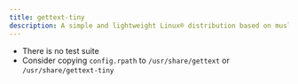 ```yaml
---
title: gettext-tiny
description: A simple and lightweight Linux® distribution based on musl libc and toybox
---
```


- There is no test suite
- Consider copying `config.rpath` to `/usr/share/gettext` or `/usr/share/gettext-tiny`
